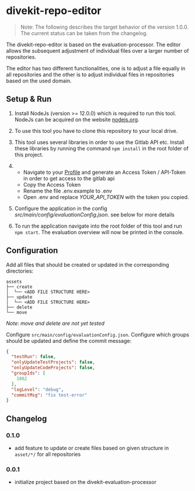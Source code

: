 # divekit-repo-editor

> Note: The following describes the target behavior of the version 1.0.0.
> The current status can be taken from the changelog.

The divekit-repo-editor is based on the evaluation-processor. The editor allows the subsequent adjustment of individual
files over a larger number of repositories.

The editor has two different functionalities, one is to adjust a file equally in all repositories and the other is to
adjust individual files in repositories based on the used domain.

## Setup & Run

1. Install NodeJs (version >= 12.0.0) which is required to run this tool. NodeJs can be acquired on the
   website [nodejs.org](https://nodejs.org/en/download/).

2. To use this tool you have to clone this repository to your local drive.

3. This tool uses several libraries in order to use the Gitlab API etc. Install these libraries by running the
   command ```npm install``` in the root folder of this project.

4.
    - Navigate to your [Profile](https://git.st.archi-lab.io/-/profile/personal_access_tokens) and generate an Access
      Token / API-Token in order to get access to the gitlab api
    - Copy the Access Token
    - Rename the file .env.example to .env
    - Open .env and replace *YOUR_API_TOKEN* with the token you copied.

5. Configure the application in the config *src/main/config/evaluationConfig.json*. see below for more details

6. To run the application navigate into the root folder of this tool and run ```npm start```. The evaluation overview
   will now be printed in the console.

## Configuration

Add all files that should be created or updated in the corresponding directories:

```
assets
├── create
│  └── <ADD FILE STRUCTURE HERE>
├── update
│  └── <ADD FILE STRUCTURE HERE>
├── delete
└── move
```

_Note: move and delete are not yet tested_

Configure `src/main/config/evaluationConfig.json`. Configure which groups should be updated and define the commit
message:

```json
{
  "testRun": false,
  "onlyUpdateTestProjects": false,
  "onlyUpdateCodeProjects": false,
  "groupIds": [
    1862
  ],
  "logLevel": "debug",
  "commitMsg": "fix test-error"
}

```

## Changelog

### 0.1.0

- add feature to update or create files based on given structure in `asset/*/` for all repositories

### 0.0.1

- initialize project based on the divekit-evaluation-processor

